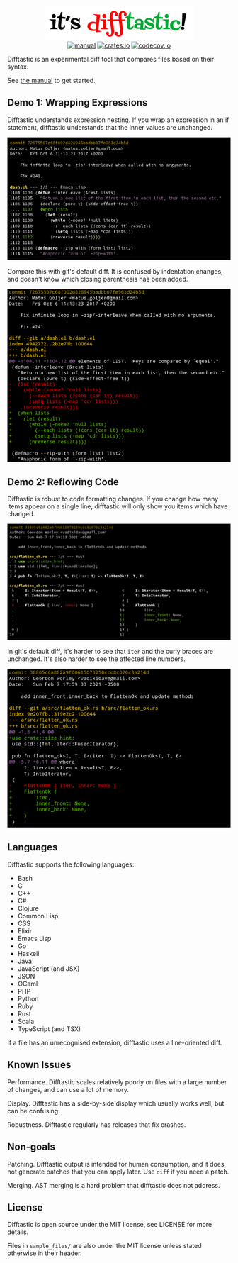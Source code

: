 <p align="center">
  <a href="#readme"><img src="img/logo.png" alt="it's difftastic!"/></a>
  <br>
  <a href="http://difftastic.wilfred.me.uk/"><img src="https://img.shields.io/badge/manual-mdBook-brightgreen?style=flat-square" alt="manual"></a>
  <a href="https://crates.io/crates/difftastic"><img src="https://img.shields.io/crates/v/difftastic.svg?style=flat-square" alt="crates.io"></a>
  <a href="https://codecov.io/gh/Wilfred/difftastic"><img src="https://img.shields.io/codecov/c/github/Wilfred/difftastic?style=flat-square&token=dZzAZtQT2S" alt="codecov.io"></a>
</p>

Difftastic is an experimental diff tool that compares files based on
their syntax.

See [the manual](http://difftastic.wilfred.me.uk/) to get started.

## Demo 1: Wrapping Expressions

Difftastic understands expression nesting. If you wrap an expression
in an if statement, difftastic understands that the inner values are
unchanged.

![Elisp screenshot](img/elisp.png)

Compare this with git's default diff. It is confused by indentation
changes, and doesn't know which closing parenthesis has been added.

![Elisp comparison screenshot](img/elisp_comparison.png)

## Demo 2: Reflowing Code

Difftastic is robust to code formatting changes. If you change how
many items appear on a single line, difftastic will only show you
items which have changed.

![Rust screenshot](img/rust.png)

In git's default diff, it's harder to see that `iter` and the curly
braces are unchanged. It's also harder to see the affected line numbers.

![Rust comparison screenshot](img/rust_comparison.png)

<!--
To regenerate these screenshots:

$ git clone git@github.com:magnars/dash.el.git
$ cd dash.el
$ GIT_EXTERNAL_DIFF=difft git show --ext-diff 72675567c68f002d828945badbb07fe963d24b5d

$ git clone git@github.com:rust-itertools/itertools.git
$ cd itertools
$ DFT_WIDTH=100 GIT_EXTERNAL_DIFF=difft git show --ext-diff 38805c6a882a9f00615078250ccc8c070c3a214d

-->

## Languages

Difftastic supports the following languages:

* Bash
* C
* C++
* C#
* Clojure
* Common Lisp
* CSS
* Elixir
* Emacs Lisp
* Go
* Haskell
* Java
* JavaScript (and JSX)
* JSON
* OCaml
* PHP
* Python
* Ruby
* Rust
* Scala
* TypeScript (and TSX)

If a file has an unrecognised extension, difftastic uses a
line-oriented diff.

## Known Issues

Performance. Difftastic scales relatively poorly on files with a large
number of changes, and can use a lot of memory.

Display. Difftastic has a side-by-side display which usually works well, but can
be confusing.

Robustness. Difftastic regularly has releases that fix crashes.

## Non-goals

Patching. Difftastic output is intended for human consumption, and it
does not generate patches that you can apply later. Use `diff` if you
need a patch.

Merging. AST merging is a hard problem that difftastic does not
address.

## License

Difftastic is open source under the MIT license, see LICENSE for more
details.

Files in `sample_files/` are also under the MIT license unless stated
otherwise in their header.
